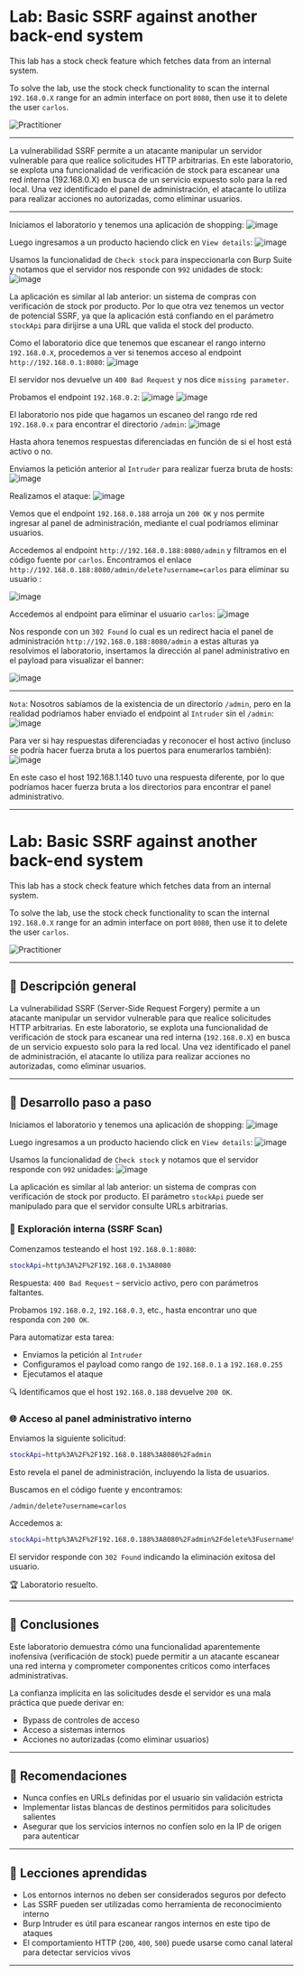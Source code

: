 # Lab: Basic SSRF against another back-end system

This lab has a stock check feature which fetches data from an internal system.

To solve the lab, use the stock check functionality to scan the internal `192.168.0.X` range for an admin interface on port `8080`, then use it to delete the user `carlos`.

![Practitioner](https://img.shields.io/badge/level-Apprentice-green) 

---

La vulnerabilidad SSRF permite a un atacante manipular un servidor vulnerable para que realice solicitudes HTTP arbitrarias. En este laboratorio, se explota una funcionalidad de verificación de stock para escanear una red interna (192.168.0.X) en busca de un servicio expuesto solo para la red local. Una vez identificado el panel de administración, el atacante lo utiliza para realizar acciones no autorizadas, como eliminar usuarios.

---

Iniciamos el laboratorio y tenemos una aplicación de shopping:
![image](https://github.com/user-attachments/assets/cda18433-baae-4fb8-b677-1fd7208a8666)


Luego ingresamos a un producto haciendo click en `View details`:
![image](https://github.com/user-attachments/assets/7cbf72ab-e476-459b-a448-246f0078d339)


Usamos la funcionalidad de `Check stock` para inspeccionarla con Burp Suite y notamos que el servidor nos responde con `992` unidades de stock:
![image](https://github.com/user-attachments/assets/448f3e43-b533-4683-8fb2-64c14873cc0e)



La aplicación es similar al lab anterior: un sistema de compras con verificación de stock por producto.
Por lo que otra vez tenemos un vector de potencial SSRF, ya que la aplicación está confiando en el parámetro `stockApi` para dirijirse a una URL que valida el stock del producto.


Como el laboratorio dice que tenemos que escanear el rango interno `192.168.0.X`, procedemos a ver si tenemos acceso al endpoint `http://192.168.0.1:8080`:
![image](https://github.com/user-attachments/assets/ff226a48-b025-4f90-8c93-de4e4a80c860)


El servidor nos devuelve un `400 Bad Request` y nos dice `missing parameter`.

Probamos el endpoint `192.168.0.2`:
![image](https://github.com/user-attachments/assets/dba25c51-2478-476a-a623-6679f570ae9e)
![image](https://github.com/user-attachments/assets/ebd14de8-121b-4f82-989c-b970ade0a4c5)




El laboratorio nos pide que hagamos un escaneo del rango rde red `192.168.0.x` para encontrar el directorio `/admin`:
![image](https://github.com/user-attachments/assets/d54a0e2a-626a-47cd-89b3-fbd0a3b92cbe)



Hasta ahora tenemos respuestas diferenciadas en función de si el host está activo o no.


Enviamos la petición anterior al `Intruder` para realizar fuerza bruta de hosts:
![image](https://github.com/user-attachments/assets/f80e551d-9996-4e9b-8d03-888039033a37)


Realizamos el ataque:
![image](https://github.com/user-attachments/assets/2490b1b1-4468-4e0f-94e5-049dcf4c7e1e)

Vemos que el endpoint `192.168.0.188` arroja un `200 OK` y nos permite ingresar al panel de administración, mediante el cual podríamos eliminar usuarios.

Accedemos al endpoint `http://192.168.0.188:8080/admin` y filtramos en el código fuente por `carlos`. Encontramos el enlace `http://192.168.0.188:8080/admin/delete?username=carlos` para eliminar su usuario :

![image](https://github.com/user-attachments/assets/748d18ef-8cf9-49a5-8bfc-417b7ba4fc37)

Accedemos al endpoint para eliminar el usuario `carlos`:
![image](https://github.com/user-attachments/assets/4f5b5434-e4e7-481a-a08d-0fa789e1b86e)

Nos responde con un `302 Found` lo cual es un redirect hacia el panel de administración `http://192.168.0.188:8080/admin` a estas alturas ya resolvimos el laboratorio, insertamos la dirección al panel administrativo en el payload para visualizar el banner:

![image](https://github.com/user-attachments/assets/6c8b00f4-2f54-452b-ba08-202112a45abd)


---

`Nota`: Nosotros sabíamos de la existencia de un directorio `/admin`, pero en la realidad podríamos haber enviado el endpoint al `Intruder` sin el `/admin`:
![image](https://github.com/user-attachments/assets/82007b20-e1de-4449-9aa7-c20e180a518f)

Para ver si hay respuestas diferenciadas y reconocer el host activo (incluso se podría hacer fuerza bruta a los puertos para enumerarlos también):
![image](https://github.com/user-attachments/assets/d4710c55-7221-4eb6-8e2d-187d9218be83)

En este caso el host 192.168.1.140 tuvo una respuesta diferente, por lo que podríamos hacer fuerza bruta a los directorios para encontrar el panel administrativo.

---

# Lab: Basic SSRF against another back-end system

This lab has a stock check feature which fetches data from an internal system.

To solve the lab, use the stock check functionality to scan the internal `192.168.0.X` range for an admin interface on port `8080`, then use it to delete the user `carlos`.

![Practitioner](https://img.shields.io/badge/level-Apprentice-green)

---

## 🔎 Descripción general

La vulnerabilidad SSRF (Server-Side Request Forgery) permite a un atacante manipular un servidor vulnerable para que realice solicitudes HTTP arbitrarias. En este laboratorio, se explota una funcionalidad de verificación de stock para escanear una red interna (`192.168.0.X`) en busca de un servicio expuesto solo para la red local. Una vez identificado el panel de administración, el atacante lo utiliza para realizar acciones no autorizadas, como eliminar usuarios.

---

## 📅 Desarrollo paso a paso

Iniciamos el laboratorio y tenemos una aplicación de shopping:
![image](https://github.com/user-attachments/assets/cda18433-baae-4fb8-b677-1fd7208a8666)

Luego ingresamos a un producto haciendo click en `View details`:
![image](https://github.com/user-attachments/assets/7cbf72ab-e476-459b-a448-246f0078d339)

Usamos la funcionalidad de `Check stock` y notamos que el servidor responde con `992` unidades:
![image](https://github.com/user-attachments/assets/448f3e43-b533-4683-8fb2-64c14873cc0e)

La aplicación es similar al lab anterior: un sistema de compras con verificación de stock por producto. El parámetro `stockApi` puede ser manipulado para que el servidor consulte URLs arbitrarias.

### 🚨 Exploración interna (SSRF Scan)

Comenzamos testeando el host `192.168.0.1:8080`:

```bash
stockApi=http%3A%2F%2F192.168.0.1%3A8080
```

Respuesta: `400 Bad Request` – servicio activo, pero con parámetros faltantes.

Probamos `192.168.0.2`, `192.168.0.3`, etc., hasta encontrar uno que responda con `200 OK`.

Para automatizar esta tarea:

* Enviamos la petición al `Intruder`
* Configuramos el payload como rango de `192.168.0.1` a `192.168.0.255`
* Ejecutamos el ataque

🔍 Identificamos que el host `192.168.0.188` devuelve `200 OK`.

### 🌐 Acceso al panel administrativo interno

Enviamos la siguiente solicitud:

```bash
stockApi=http%3A%2F%2F192.168.0.188%3A8080%2Fadmin
```

Esto revela el panel de administración, incluyendo la lista de usuarios.

Buscamos en el código fuente y encontramos:

```text
/admin/delete?username=carlos
```

Accedemos a:

```bash
stockApi=http%3A%2F%2F192.168.0.188%3A8080%2Fadmin%2Fdelete%3Fusername%3Dcarlos
```

El servidor responde con `302 Found` indicando la eliminación exitosa del usuario.

🏆 Laboratorio resuelto.

---

## 🔹 Conclusiones

Este laboratorio demuestra cómo una funcionalidad aparentemente inofensiva (verificación de stock) puede permitir a un atacante escanear una red interna y comprometer componentes críticos como interfaces administrativas.

La confianza implícita en las solicitudes desde el servidor es una mala práctica que puede derivar en:

* Bypass de controles de acceso
* Acceso a sistemas internos
* Acciones no autorizadas (como eliminar usuarios)

---

## 🧰 Recomendaciones

* Nunca confíes en URLs definidas por el usuario sin validación estricta
* Implementar listas blancas de destinos permitidos para solicitudes salientes
* Asegurar que los servicios internos no confíen solo en la IP de origen para autenticar

---

## 📃 Lecciones aprendidas

* Los entornos internos no deben ser considerados seguros por defecto
* Las SSRF pueden ser utilizadas como herramienta de reconocimiento interno
* Burp Intruder es útil para escanear rangos internos en este tipo de ataques
* El comportamiento HTTP (`200`, `400`, `500`) puede usarse como canal lateral para detectar servicios vivos

---



